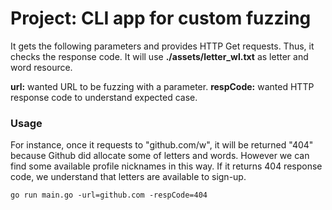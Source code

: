 # Project: CLI app for custom fuzzing
It gets the following parameters and provides HTTP Get requests. 
Thus, it checks the response code. It will use **./assets/letter_wl.txt** as letter and word resource.

**url:** wanted URL to be fuzzing with a parameter.
**respCode:** wanted HTTP response code to understand expected case.

### Usage

For instance, once it requests to "github.com/w", it will be returned "404" because Github did allocate some of letters and words.
However we can find some available profile nicknames in this way. If it returns 404 response code, we understand that letters are available to sign-up.  
```
go run main.go -url=github.com -respCode=404
```
